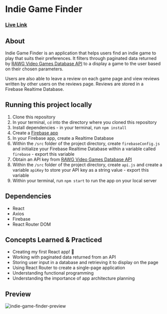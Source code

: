 # Indie Game Finder

### [Live Link](https://indie-game-finder.netlify.app/ "Live link")

## About
Indie Game Finder is an application that helps users find an indie game to play that suits their preferences. It filters through paginated data returned by [RAWG Video Games Database API](https://rawg.io/apidocs) to a display a game to the user based on their chosen parameters.

Users are also able to leave a review on each game page and view reviews written by other users on the reviews page. Reviews are stored in a Firebase Realtime Database. 

## Running this project locally
1. Clone this repository
2. In your terminal, `cd` into the directory where you cloned this repository
3. Install dependencies - in your terminal, run `npm install`
4. Create a [Firebase app](https://firebase.google.com/)
5. In your Firebase app, create a Realtime Database
6. Within the `/src` folder of the project directory, create `firebaseConfig.js` and initialize your Firebase Realtime Database within a variable called `firebase` - export this variable
7. Obtain an API key from [RAWG Video Games Database API](https://rawg.io/apidocs)
8. Within the `/src` folder of the project directory, create `api.js` and create a variable `apiKey` to store your API key as a string value - export this variable
9. Within your terminal, run `npm start` to run the app on your local server  

## Dependencies
- React
- Axios
- Firebase
- React Router DOM

## Concepts Learned & Practiced
- Creating my first React app! 🎉
- Working with paginated data returned from an API
- Storing user input in a database and retrieving it to display on the page
- Using React Router to create a single-page application 
- Understanding functional programming
- Understanding the importance of app architecture planning

## Preview
![indie-game-finder-preview](https://user-images.githubusercontent.com/85526859/160727349-770883b3-c505-4077-9f05-bfffb95d321e.gif)
